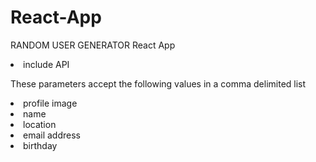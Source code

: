 # React-App 

RANDOM USER GENERATOR React App
<li>include API
  
These parameters accept the following values in a comma delimited list
<li>profile image
<li>name  
<li>location
<li>email address
<li>birthday
